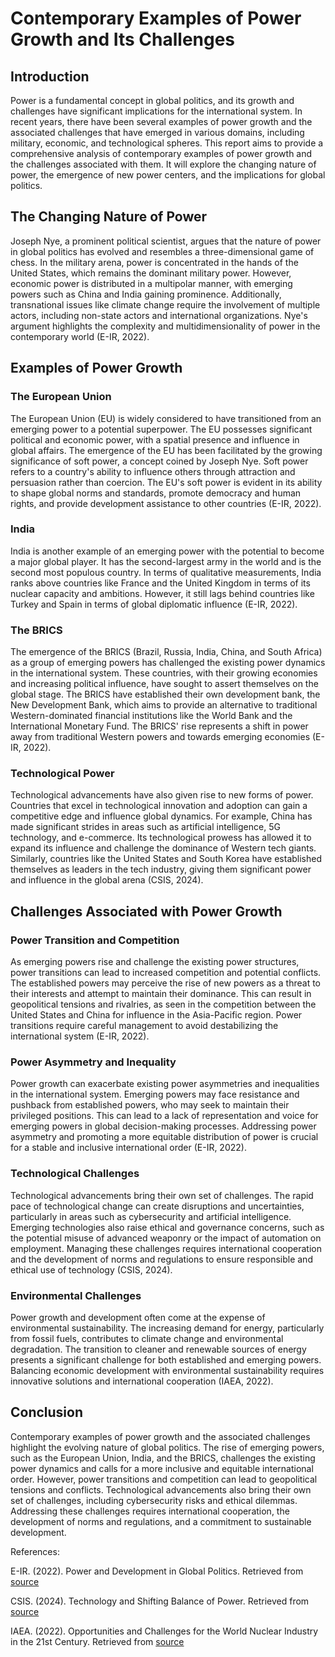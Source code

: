 # Contemporary Examples of Power Growth and Its Challenges

## Introduction

Power is a fundamental concept in global politics, and its growth and challenges have significant implications for the international system. In recent years, there have been several examples of power growth and the associated challenges that have emerged in various domains, including military, economic, and technological spheres. This report aims to provide a comprehensive analysis of contemporary examples of power growth and the challenges associated with them. It will explore the changing nature of power, the emergence of new power centers, and the implications for global politics.

## The Changing Nature of Power

Joseph Nye, a prominent political scientist, argues that the nature of power in global politics has evolved and resembles a three-dimensional game of chess. In the military arena, power is concentrated in the hands of the United States, which remains the dominant military power. However, economic power is distributed in a multipolar manner, with emerging powers such as China and India gaining prominence. Additionally, transnational issues like climate change require the involvement of multiple actors, including non-state actors and international organizations. Nye's argument highlights the complexity and multidimensionality of power in the contemporary world (E-IR, 2022).

## Examples of Power Growth

### The European Union

The European Union (EU) is widely considered to have transitioned from an emerging power to a potential superpower. The EU possesses significant political and economic power, with a spatial presence and influence in global affairs. The emergence of the EU has been facilitated by the growing significance of soft power, a concept coined by Joseph Nye. Soft power refers to a country's ability to influence others through attraction and persuasion rather than coercion. The EU's soft power is evident in its ability to shape global norms and standards, promote democracy and human rights, and provide development assistance to other countries (E-IR, 2022).

### India

India is another example of an emerging power with the potential to become a major global player. It has the second-largest army in the world and is the second most populous country. In terms of qualitative measurements, India ranks above countries like France and the United Kingdom in terms of its nuclear capacity and ambitions. However, it still lags behind countries like Turkey and Spain in terms of global diplomatic influence (E-IR, 2022).

### The BRICS

The emergence of the BRICS (Brazil, Russia, India, China, and South Africa) as a group of emerging powers has challenged the existing power dynamics in the international system. These countries, with their growing economies and increasing political influence, have sought to assert themselves on the global stage. The BRICS have established their own development bank, the New Development Bank, which aims to provide an alternative to traditional Western-dominated financial institutions like the World Bank and the International Monetary Fund. The BRICS' rise represents a shift in power away from traditional Western powers and towards emerging economies (E-IR, 2022).

### Technological Power

Technological advancements have also given rise to new forms of power. Countries that excel in technological innovation and adoption can gain a competitive edge and influence global dynamics. For example, China has made significant strides in areas such as artificial intelligence, 5G technology, and e-commerce. Its technological prowess has allowed it to expand its influence and challenge the dominance of Western tech giants. Similarly, countries like the United States and South Korea have established themselves as leaders in the tech industry, giving them significant power and influence in the global arena (CSIS, 2024).

## Challenges Associated with Power Growth

### Power Transition and Competition

As emerging powers rise and challenge the existing power structures, power transitions can lead to increased competition and potential conflicts. The established powers may perceive the rise of new powers as a threat to their interests and attempt to maintain their dominance. This can result in geopolitical tensions and rivalries, as seen in the competition between the United States and China for influence in the Asia-Pacific region. Power transitions require careful management to avoid destabilizing the international system (E-IR, 2022).

### Power Asymmetry and Inequality

Power growth can exacerbate existing power asymmetries and inequalities in the international system. Emerging powers may face resistance and pushback from established powers, who may seek to maintain their privileged positions. This can lead to a lack of representation and voice for emerging powers in global decision-making processes. Addressing power asymmetry and promoting a more equitable distribution of power is crucial for a stable and inclusive international order (E-IR, 2022).

### Technological Challenges

Technological advancements bring their own set of challenges. The rapid pace of technological change can create disruptions and uncertainties, particularly in areas such as cybersecurity and artificial intelligence. Emerging technologies also raise ethical and governance concerns, such as the potential misuse of advanced weaponry or the impact of automation on employment. Managing these challenges requires international cooperation and the development of norms and regulations to ensure responsible and ethical use of technology (CSIS, 2024).

### Environmental Challenges

Power growth and development often come at the expense of environmental sustainability. The increasing demand for energy, particularly from fossil fuels, contributes to climate change and environmental degradation. The transition to cleaner and renewable sources of energy presents a significant challenge for both established and emerging powers. Balancing economic development with environmental sustainability requires innovative solutions and international cooperation (IAEA, 2022).

## Conclusion

Contemporary examples of power growth and the associated challenges highlight the evolving nature of global politics. The rise of emerging powers, such as the European Union, India, and the BRICS, challenges the existing power dynamics and calls for a more inclusive and equitable international order. However, power transitions and competition can lead to geopolitical tensions and conflicts. Technological advancements also bring their own set of challenges, including cybersecurity risks and ethical dilemmas. Addressing these challenges requires international cooperation, the development of norms and regulations, and a commitment to sustainable development.

References:

E-IR. (2022). Power and Development in Global Politics. Retrieved from [source](https://www.e-ir.info/2022/05/21/power-and-development-in-global-politics/)

CSIS. (2024). Technology and Shifting Balance of Power. Retrieved from [source](https://www.csis.org/analysis/technology-and-shifting-balance-power)

IAEA. (2022). Opportunities and Challenges for the World Nuclear Industry in the 21st Century. Retrieved from [source](https://www.iaea.org/newscenter/statements/opportunities-and-challenges-world-nuclear-industry-21st-century)